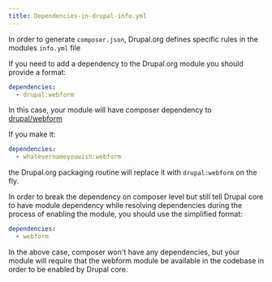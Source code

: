 ```yaml
---
title: Dependencies-in-drupal-info.yml
---
```


In order to generate `composer.json`, Drupal.org defines specific rules in the modules `info.yml` file

If you need to add a dependency to the Drupal.org module you should provide a format:

```yml
dependencies:
  - drupal:webform
```

In this case, your module will have composer dependency to [drupal/webform](https://dgo.to/webform)

If you make it:

```yml
dependencies:
  - whatevernameyouwish:webform
```

the Drupal.org packaging routine will replace it with `drupal:webform` on the fly.

In order to break the dependency on composer level but still tell Drupal core to have module dependency while resolving dependencies during the process of enabling the module, you should use the simplified format:

```yml
dependencies:
  - webform
```

In the above case, composer won't have any dependencies, but your module will require that the webform module be available in the codebase in order to be enabled by Drupal core.
